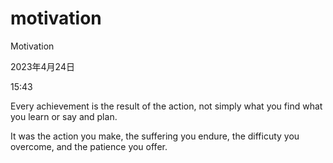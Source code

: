 # motivation

Motivation

2023年4月24日

15:43

 

Every achievement is the result of the action, not simply what you find what you learn or say and plan.

It was the action you make, the suffering you endure, the difficuty you overcome, and the patience you offer.
